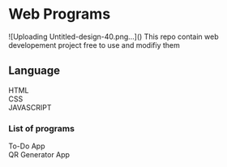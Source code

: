 <h1> Web Programs </h1>
![Uploading Untitled-design-40.png…]()
This repo contain web developement project free to use and modifiy them 
<h2> Language </h2>
HTML <br>
CSS <br>
JAVASCRIPT

<h3>List of programs</h3>
To-Do App<br>
QR Generator App







